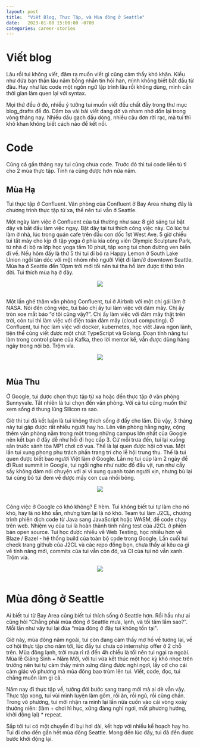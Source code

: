 ```yaml
---
layout: post
title:  "Viết Blog, Thực Tập, và Mùa đông ở Seattle"
date:   2023-01-08 15:00:00 -0700
categories: career-stories
---
```


# Viết blog

Lâu rồi tui không viết, đâm ra muốn viết gì cũng cảm thấy khó khăn. 
Kiểu như đứa bạn thân lâu năm bỗng nhắn tin hỏi han, mình không biết bắt đầu từ đâu. 
Hay như lúc code một ngôn ngữ lập trình lâu rồi không dùng, mình cần thời gian làm quen lại với syntax. 

Mọi thứ đều ở đó, nhiều ý tưởng tui muốn viết đều chất đầy trong thư mục blog_drafts để đó. 
Dăm ba vài bài viết dang dở và nham nhở dồn lại trong vòng tháng nay. Nhiều dấu gạch đầu dòng, nhiều câu đơn rời rạc, mà tui thì khô khan không biết cách nào để kết nối.

# Code

Cũng cả gần tháng nay tui cũng chưa code. Trước đó thì tui code liền tù tì cho 2 mùa thực tập. Tính ra cũng được hơn nửa năm.

## Mùa Hạ

Tui thực tập ở Confluent. Văn phòng của Confluent ở Bay Area nhưng đây là chương trình thực tập từ xa, thế nên tui vẫn ở Seattle. 

Một ngày làm việc ở Confluent của tui thường như sau: 
8 giờ sáng tui bật dậy và bắt đầu làm việc ngay. Bật dậy tại tui thích công việc này. 
Có lúc tui làm ở nhà, lúc trong quán cafe trên đầu con dốc 1st West Ave. 
5 giờ chiều tui tắt máy cho kịp đi tập yoga ở phía kia công viên Olympic Sculpture Park, từ nhà đi bộ ra lớp học yoga tầm 10 phút, tập xong tui chọn đường ven biển đi về. 
Nếu hôm đấy là thứ 5 thì tui đi bộ ra Happy Lemon ở South Lake Union ngồi tán dóc với một nhóm nhỏ người Việt đi làm/ở downtown Seattle. 
Mùa hạ ở Seattle đến 10pm trời mới tối nên tui tha hồ làm được tỉ thứ trên đời. Tui thích mùa hạ ở đây.


<center><img src="{{ site.url }}/assets/2022/seattle-in-summer.png"></center>
<br>

Một lần ghé thăm văn phòng Confluent, tui ở Airbnb với một chị gái làm ở NASA. 
Nói đến công việc, tui bảo chị ấy tui làm việc với đám mây. Chị ấy tròn xoe mắt bảo “ơ tôi cũng vậy?”. 
Chị ấy làm việc với đám mây thật trên trời, còn tui thì làm việc với điện toán đám mây (cloud computing). 
Ở Confluent, tui học làm việc với docker, kubernetes, học viết Java ngon lành, tiện thể cũng viết được một chút TypeScript và Golang. 
Đoạn tính năng tui làm trong control plane của Kafka, theo lời mentor kể, vẫn được dùng hàng ngày trong nội bộ. Trộm vía.

<center><img src="{{ site.url }}/assets/2022/internship-at-confluent.png"></center>
<br>

## Mùa Thu

Ở Google, tui được chọn thực tập từ xa hoặc đến thực tập ở văn phòng Sunnyvale. 
Tất nhiên là tui chọn đến văn phòng. Với cả tui cũng muốn thử xem sống ở thung lũng Silicon ra sao. 

Giờ thi tui đã kết luận là tui không thích sống ở đấy cho lắm. Dù vậy, 3 tháng này tui gặp được rất nhiều người hay ho. 
Lên văn phòng hằng ngày, cộng thêm văn phòng nằm trong một trong những campus lớn nhất của Google nên kết bạn ở đây dễ như hồi đi học cấp 3. Cứ mỗi trưa đến, tui lại xuống sân trước sảnh tòa MP1 chơi cờ vua. Thế là lại quen được hội cờ vua. Một lần tui xung phong phụ trách phần trang trí cho lễ hội trung thu. Thế là tui quen được biết bao người Việt làm ở Google. Lần nọ tui cúp làm 2 ngày để đi Rust summit in Google, tui ngồi nghe như nước đổ đầu vịt, run như cầy sấy không dám nói chuyện với ai vì xung quanh toàn người xịn, nhưng bù lại tui cũng bỏ túi đem về được mấy con cua nhồi bông.

<center><img src="{{ site.url }}/assets/2022/internship-at-google-1.png"></center>
<br>

Công việc ở Google có khó không? E hèm. Tui không biết tui tự làm cho nó khó, hay là nó khó sẵn, nhưng túm lại là nó khó. 
Team tui làm J2CL, chương trình phiên dịch code từ Java sang JavaScript hoặc WASM, để code chạy trên web. 
Nhiệm vụ của tui là hoàn thành tính năng test của J2CL ở phiên bản open source. 
Tui học được nhiều về Web Testing, học nhiều hơn về Blaze / Bazel - hệ thống build của toàn bộ code trong Google. 
Lần cuối tui check trang github của J2CL và các repo đồng bọn, chưa thấy ai kêu ca gì về tính năng mới, commits của tui vẫn còn đó, và CI của tụi nó vẫn xanh. Trộm vía.

<center><img src="{{ site.url }}/assets/2022/internship-at-google-2.png"></center>
<br>

# Mùa đông ở Seattle

Ai biết tui từ Bay Area cũng biết tui thích sống ở Seattle hơn. 
Rồi hầu như ai cũng hỏi “Chẳng phải mùa đông ở Seattle mưa, lạnh, và tối tăm lắm sao?”. 
Mỗi lần như vậy tui lại đùa “mùa đông ở đây tui không tồn tại".

Giờ này, mùa đông năm ngoái, tui còn đang cảm thấy mơ hồ về tương lai, về cơ hội thực tập cho năm tới, lúc đấy tui chưa có internship offer ở 2 chỗ trên. 
Mùa đông lạnh, trời mưa rỉ rả đến 4h chiều là tối nên tui ngại ra ngoài. Mùa lễ Giáng Sinh + Năm Mới, với tui vừa kết thúc một học kỳ khó nhọc trên trường nên tui tự cảm thấy mình xứng đáng được nghỉ ngơi, lấy cớ cho cái cảm giác vô phương mà mùa đông bao trùm lên tui. Viết, code, đọc, tui chẳng muốn làm gì cả.

Năm nay đi thực tập về, tưởng đời bước sang trang mới mà ai dè vẫn vậy. 
Thực tập xong, tui vùi mình luyện làm gốm, rồi ăn, rồi ngủ, rồi cũng chán. Trong vô phương, tui mới nhận ra mình lại lần nữa cuốn vào cái vòng xoáy thường niên: (làm + chơi hì hục, xứng đáng nghỉ ngơi, mất phương hướng, khởi động lại) * repeat. 

Sắp tới tui có một chuyến đi bụi hơi dài, kết hợp với nhiều kế hoạch hay ho. 
Tui đi cho đến gần hết mùa đông Seattle. Mong đến lúc đấy, tui đã đến được bước khởi động lại. 
